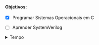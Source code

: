 
#### Objetivos:
   - [x] Programar Sistemas Operacionais em C
   - [ ] Aprender SystemVerilog
   

<details>

<summary>Tempo</summary>
   
   - O quanto já passou:
   
   | Cadeiras | Estado |
   |:-----------:|:-----------:|
   |      `InfraHard`      |      🪦      |
   |      `InfraSoft`      |      🪦      |
   |      `InfoSoc`      |      🪦      |
   |      `Física 2`      |      ❌      |
   |      `Cálculo 3`      |      ❌      |
   |      `GA`      |      🪦      |
   |      `Libras`      |      🪦      |

</details>
